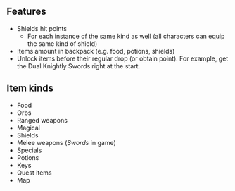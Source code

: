 ## Features
* Shields hit points
  * For each instance of the same kind as well (all characters can equip the same kind of shield)
* Items amount in backpack (e.g. food, potions, shields)
* Unlock items before their regular drop (or obtain point). For example, get the Dual Knightly Swords right at the start.

## Item kinds
* Food
* Orbs
* Ranged weapons
* Magical
* Shields
* Melee weapons (*Swords* in game)
* Specials
* Potions
* Keys
* Quest items
* Map
